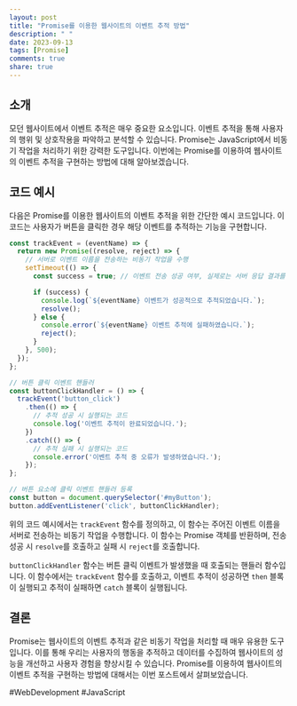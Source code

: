 ```yaml
---
layout: post
title: "Promise를 이용한 웹사이트의 이벤트 추적 방법"
description: " "
date: 2023-09-13
tags: [Promise]
comments: true
share: true
---
```


## 소개

모던 웹사이트에서 이벤트 추적은 매우 중요한 요소입니다. 이벤트 추적을 통해 사용자의 행위 및 상호작용을 파악하고 분석할 수 있습니다. Promise는 JavaScript에서 비동기 작업을 처리하기 위한 강력한 도구입니다. 이번에는 Promise를 이용하여 웹사이트의 이벤트 추적을 구현하는 방법에 대해 알아보겠습니다.

## 코드 예시

다음은 Promise를 이용한 웹사이트의 이벤트 추적을 위한 간단한 예시 코드입니다. 이 코드는 사용자가 버튼을 클릭한 경우 해당 이벤트를 추적하는 기능을 구현합니다.

```javascript
const trackEvent = (eventName) => {
  return new Promise((resolve, reject) => {
    // 서버로 이벤트 이름을 전송하는 비동기 작업을 수행
    setTimeout(() => {
      const success = true; // 이벤트 전송 성공 여부, 실제로는 서버 응답 결과를 확인해야 함

      if (success) {
        console.log(`${eventName} 이벤트가 성공적으로 추적되었습니다.`);
        resolve();
      } else {
        console.error(`${eventName} 이벤트 추적에 실패하였습니다.`);
        reject();
      }
    }, 500);
  });
};

// 버튼 클릭 이벤트 핸들러
const buttonClickHandler = () => {
  trackEvent('button_click')
    .then(() => {
      // 추적 성공 시 실행되는 코드
      console.log('이벤트 추적이 완료되었습니다.');
    })
    .catch(() => {
      // 추적 실패 시 실행되는 코드
      console.error('이벤트 추적 중 오류가 발생하였습니다.');
    });
};

// 버튼 요소에 클릭 이벤트 핸들러 등록
const button = document.querySelector('#myButton');
button.addEventListener('click', buttonClickHandler);
```

위의 코드 예시에서는 `trackEvent` 함수를 정의하고, 이 함수는 주어진 이벤트 이름을 서버로 전송하는 비동기 작업을 수행합니다. 이 함수는 Promise 객체를 반환하며, 전송 성공 시 `resolve`를 호출하고 실패 시 `reject`를 호출합니다.

`buttonClickHandler` 함수는 버튼 클릭 이벤트가 발생했을 때 호출되는 핸들러 함수입니다. 이 함수에서는 `trackEvent` 함수를 호출하고, 이벤트 추적이 성공하면 `then` 블록이 실행되고 추적이 실패하면 `catch` 블록이 실행됩니다.

## 결론

Promise는 웹사이트의 이벤트 추적과 같은 비동기 작업을 처리할 때 매우 유용한 도구입니다. 이를 통해 우리는 사용자의 행동을 추적하고 데이터를 수집하여 웹사이트의 성능을 개선하고 사용자 경험을 향상시킬 수 있습니다. Promise를 이용하여 웹사이트의 이벤트 추적을 구현하는 방법에 대해서는 이번 포스트에서 살펴보았습니다.

#WebDevelopment #JavaScript